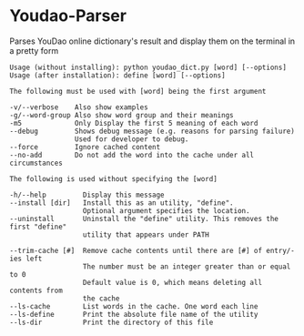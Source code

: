 # Youdao-Parser
Parses YouDao online dictionary's result and display them on the terminal in a pretty form 

    Usage (without installing): python youdao_dict.py [word] [--options]
    Usage (after installation): define [word] [--options]

    The following must be used with [word] being the first argument

    -v/--verbose    Also show examples
    -g/--word-group Also show word group and their meanings
    -m5             Only Display the first 5 meaning of each word
    --debug         Shows debug message (e.g. reasons for parsing failure)
                    Used for developer to debug.
    --force         Ignore cached content
    --no-add        Do not add the word into the cache under all circumstances

    The following is used without specifying the [word]

    -h/--help         Display this message
    --install [dir]   Install this as an utility, "define". 
                      Optional argument specifies the location. 
    --uninstall       Uninstall the "define" utility. This removes the first "define"
                      utility that appears under PATH

    --trim-cache [#]  Remove cache contents until there are [#] of entry/-ies left
                      The number must be an integer greater than or equal to 0
                      Default value is 0, which means deleting all contents from 
                      the cache
    --ls-cache        List words in the cache. One word each line
    --ls-define       Print the absolute file name of the utility
    --ls-dir          Print the directory of this file
